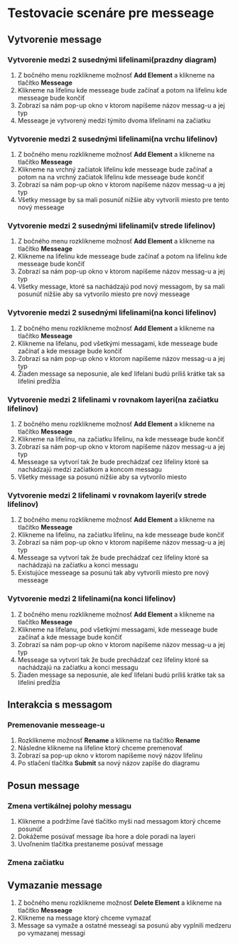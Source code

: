 # Testovacie scenáre pre messeage

## Vytvorenie message

### Vytvorenie medzi 2 susednými lifelinami(prazdny diagram)

1. Z bočného menu rozklikneme možnosť **Add Element** a klikneme na tlačítko **Messeage**
2. Klikneme na lifelinu kde messeage bude začínať a potom na lifelinu kde messeage bude končiť
3. Zobrazí sa nám pop-up okno v ktorom napíšeme názov messag-u a jej typ
4. Messeage je vytvorený medzi týmito dvoma lifelinami na začiatku

### Vytvorenie medzi 2 susednými lifelinami(na vrchu lifelinov)

1. Z bočného menu rozklikneme možnosť **Add Element** a klikneme na tlačítko **Messeage**
2. Klikneme na vrchný začiatok lifelinu kde messeage bude začínať a potom na na vrchný začiatok lifelinu kde messeage bude končiť
3. Zobrazí sa nám pop-up okno v ktorom napíšeme názov messag-u a jej typ
4. Všetky message by sa mali posunúť nižšie aby vytvorili miesto pre tento nový messeage

### Vytvorenie medzi 2 susednými lifelinami(v strede lifelinov)

1. Z bočného menu rozklikneme možnosť **Add Element** a klikneme na tlačítko **Messeage**
2. Klikneme na lifelinu kde messeage bude začínať a potom na lifelinu kde messeage bude končiť
3. Zobrazí sa nám pop-up okno v ktorom napíšeme názov messag-u a jej typ
4. Všetky message, ktoré sa nachádzajú pod nový messagom, by sa mali posunúť nižšie aby sa vytvorilo miesto pre nový messeage

### Vytvorenie medzi 2 susednými lifelinami(na konci lifelinov)

1. Z bočného menu rozklikneme možnosť **Add Element** a klikneme na tlačítko **Messeage**
2. Klikneme na lifelanu, pod všetkými messagami, kde messeage bude začínať a kde message bude končiť
3. Zobrazí sa nám pop-up okno v ktorom napíšeme názov messag-u a jej typ
4. Žiaden message sa neposunie, ale keď lifelani budú príliš krátke tak sa lifelini predĺžia

### Vytvorenie medzi 2 lifelinami v rovnakom layeri(na začiatku lifelinov)

1. Z bočného menu rozklikneme možnosť **Add Element** a klikneme na tlačítko **Messeage**
2. Klikneme na lifelinu, na začiatku lifelinu, na kde messeage bude končiť
3. Zobrazí sa nám pop-up okno v ktorom napíšeme názov messag-u a jej typ
4. Messeage sa vytvorí tak že bude prechádzať cez lifeliny ktoré sa nachádzajú medzi začiatkom a koncom messagu
5. Všetky message sa posunú nižšie aby sa vytvorilo miesto 

### Vytvorenie medzi 2 lifelinami v rovnakom layeri(v strede lifelinov)

1. Z bočného menu rozklikneme možnosť **Add Element** a klikneme na tlačítko **Messeage**
2. Klikneme na lifelinu, na začiatku lifelinu, na kde messeage bude končiť 
3. Zobrazí sa nám pop-up okno v ktorom napíšeme názov messag-u a jej typ
4. Messeage sa vytvorí tak že bude prechádzať cez lifeliny ktoré sa nachádzajú na začiatku a konci messagu
5. Existujúce messeage sa posunú tak aby vytvorili miesto pre nový messeage

### Vytvorenie medzi 2 lifelinami(na konci lifelinov)

1. Z bočného menu rozklikneme možnosť **Add Element** a klikneme na tlačítko **Messeage**
2. Klikneme na lifelanu, pod všetkými messagami, kde messeage bude začínať a kde message bude končiť
3. Zobrazí sa nám pop-up okno v ktorom napíšeme názov messag-u a jej typ
4. Messeage sa vytvorí tak že bude prechádzať cez lifeliny ktoré sa nachádzajú na začiatku a konci messagu
5. Žiaden message sa neposunie, ale keď lifelani budú príliš krátke tak sa lifelini predĺžia

## Interakcia s messagom

### Premenovanie messeage-u
1. Rozklikneme možnosť **Rename** a klikneme na tlačítko **Rename**
2. Následne klikneme na lifeline ktorý chceme premenovať
3. Zobrazí sa pop-up okno v ktorom napíšeme nový názov lifelinu
4. Po stlačení tlačítka **Submit** sa nový názov zapíše do diagramu

## Posun message

### Zmena vertikálnej polohy messagu
1. Klikneme a podržíme ľavé tlačítko myši nad messagom ktorý chceme posunúť
2. Dokážeme posúvať message iba hore a dole poradi na layeri
3. Uvoľnením tlačítka prestaneme posúvať message

### Zmena začiatku

## Vymazanie message

1. Z bočného menu rozklikneme možnosť **Delete Element** a klikneme na tlačítko **Messeage**
2. Klikneme na message ktorý chceme vymazať
3. Message sa vymaže a ostatné messeagi sa posunú aby vyplnili medzeru po vymazanej messagi

